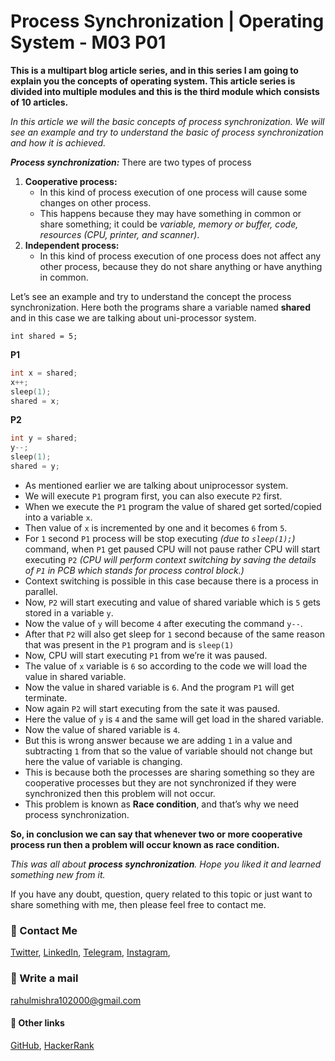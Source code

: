 # Process Synchronization | Operating System - M03 P01

**This is a multipart blog article series, and in this series I am going to explain you the concepts of operating system. This article series is divided into multiple modules and this is the third module which consists of 10 articles.**

_In this article we will the basic concepts of process synchronization. We will see an example and try to understand the basic of process synchronization and how it is achieved._

***Process synchronization:*** There are two types of process 
1. **Cooperative process:**
    - In this kind of process execution of one process will cause some changes on other process.
    - This happens because they may have something in common or share something; it could be _variable, memory or buffer, code, resources (CPU, printer, and scanner)_.
2. **Independent process:**
    - In this kind of process execution of one process does not affect any other process, because they do not share anything or have anything in common.

Let’s see an example and try to understand the concept the process synchronization. Here both the programs share a variable named **shared** and in this case we are talking about uni-processor system.

`int shared = 5;`

**P1**
```c
int x = shared;
x++;
sleep(1);
shared = x;
```

**P2**
```c
int y = shared;
y--;
sleep(1);
shared = y;
```
- As mentioned earlier we are talking about uniprocessor system.
- We will execute `P1` program first, you can also execute `P2` first.
- When we execute the `P1` program the value of shared get sorted/copied into a variable `x`.
- Then value of `x` is incremented by one and it becomes `6` from `5`.
- For `1` second `P1` process will be stop executing _(due to `sleep(1);`)_ command, when `P1` get paused CPU will not pause rather CPU will start executing `P2` _(CPU will perform context switching by saving the details of `P1` in PCB which stands for process control block.)_
- Context switching is possible in this case because there is a process in parallel.
- Now, `P2` will start executing and value of shared variable which is `5` gets stored in a variable `y`.
- Now the value of `y` will become `4` after executing the command `y--`.
- After that `P2` will also get sleep for `1` second because of the same reason that was present in the `P1` program and is `sleep(1)`
- Now, CPU will start executing `P1` from we’re it was paused.
- The value of `x` variable is `6` so according to the code we will load the value in shared variable.
- Now the value in shared variable is `6`. And the program `P1` will get terminate.
- Now again `P2` will start executing from the sate it was paused.
- Here the value of `y` is `4` and the same will get load in the shared variable.
- Now the value of shared variable is `4`.
- But this is wrong answer because we are adding `1` in a value and subtracting `1` from that so the value of variable should not change but here the value of variable is changing.
- This is because both the processes are sharing something so they are cooperative processes but they are not synchronized if they were synchronized then this problem will not occur.
- This problem is known as **Race condition**, and that’s why we need process synchronization.

**So, in conclusion we can say that whenever two or more cooperative process run then a problem will occur known as race condition.**

_This was all about **process synchronization**. Hope you liked it and learned something new from it._

If you have any doubt, question, query related to this topic or just want to share something with me, then please feel free to contact me. 

### 📱 Contact Me

[Twitter](https://twitter.com/r_mishra10),
[LinkedIn](https://www.linkedin.com/in/rahul-mishra-66210b185),
[Telegram](https://t.me/rahul_mishra10),
[Instagram](https://www.instagram.com/rahul_mishra10/?hl=en),

### 📧 Write a mail
<rahulmishra102000@gmail.com>

#### 🚀 Other links

[GitHub](https://github.com/rahulMishra05),
[HackerRank](https://www.hackerrank.com/rahulmishra10201)